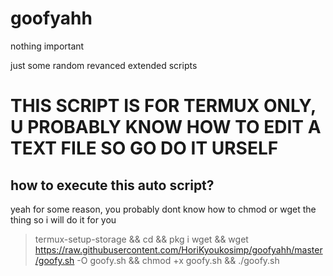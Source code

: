 # goofyahh

nothing important

just some random revanced extended scripts
# THIS SCRIPT IS FOR TERMUX ONLY, U PROBABLY KNOW HOW TO EDIT A TEXT FILE SO GO DO IT URSELF

## how to execute this auto script?
yeah for some reason, you probably dont know how to chmod or wget the thing so i will do it for you
> termux-setup-storage && cd && pkg i wget && wget https://raw.githubusercontent.com/HoriKyoukosimp/goofyahh/master/goofy.sh -O goofy.sh && chmod +x goofy.sh && ./goofy.sh
